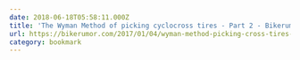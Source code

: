 ```yaml
---
date: 2018-06-18T05:58:11.000Z
title: 'The Wyman Method of picking cyclocross tires - Part 2 - Bikerumor'
url: https://bikerumor.com/2017/01/04/wyman-method-picking-cross-tires-part-2/
category: bookmark
---
```

